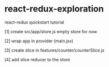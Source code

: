 # react-redux-exploration
react-redux quickstart tutorial


[1] create src/app/store.js
empty store for now

[2] wrap app in provider (main.jsx)

[3] create slice in features/counter/counterSlice.js

[4] add slice reducer to the store
